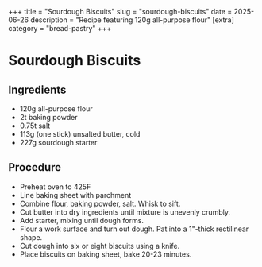 ﻿+++
title = "Sourdough Biscuits"
slug = "sourdough-biscuits"
date = 2025-06-26
description = "Recipe featuring 120g all-purpose flour"
[extra]
  category = "bread-pastry"
+++

# Sourdough Biscuits

## Ingredients
* 120g all-purpose flour
* 2t baking powder
* 0.75t salt
* 113g (one stick) unsalted butter, cold
* 227g sourdough starter

## Procedure
* Preheat oven to 425F
* Line baking sheet with parchment
* Combine flour, baking powder, salt. Whisk to sift.
* Cut butter into dry ingredients until mixture is unevenly crumbly.
* Add starter, mixing until dough forms.
* Flour a work surface and turn out dough. Pat into a 1"-thick rectilinear shape.
* Cut dough into six or eight biscuits using a knife.
* Place biscuits on baking sheet, bake 20-23 minutes.